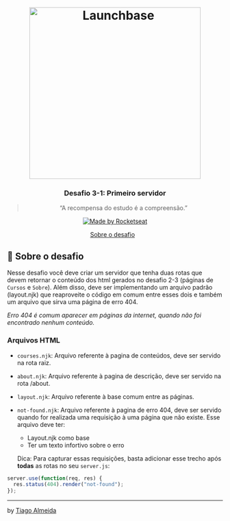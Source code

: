 <h1 align="center">
    <img alt="Launchbase" src="https://storage.googleapis.com/golden-wind/bootcamp-launchbase/logo.png" width="400px" />
</h1>

<h3 align="center">
  Desafio 3-1: Primeiro servidor
</h3>

<blockquote align="center">“A recompensa do estudo é a compreensão.”</blockquote>

<p align="center">

  <a href="https://rocketseat.com.br">
    <img alt="Made by Rocketseat" src="https://img.shields.io/badge/made%20by-Rocketseat-%23F8952D">
  </a>

</p>

<p align="center">
  <a href="#rocket-sobre-o-desafio">Sobre o desafio</a>&nbsp;&nbsp;&nbsp;
</p>

## :rocket: Sobre o desafio

Nesse desafio você deve criar um servidor que tenha duas rotas que devem retornar o conteúdo dos html gerados no desafio 2-3 (páginas de `Cursos` e `Sobre`). Além disso, deve ser implementando um arquivo padrão (layout.njk) que reaproveite o código em comum entre esses dois e também um arquivo que sirva uma página de erro 404.

_Erro 404 é comum aparecer em páginas da internet, quando não foi encontrado nenhum conteúdo._

### Arquivos HTML

- `courses.njk`: Arquivo referente à pagina de conteúdos, deve ser servido na rota raiz.
- `about.njk`: Arquivo referente à pagina de descrição, deve ser servido na rota /about.
- `layout.njk`: Arquivo referente à base comum entre as páginas.
- `not-found.njk`: Arquivo referente à pagina de erro 404, deve ser servido quando for realizada uma requisição à uma página que não existe. Esse arquivo deve ter:

  - Layout.njk como base
  - Ter um texto infortivo sobre o erro

  Dica: Para capturar essas requisições, basta adicionar esse trecho após **todas** as rotas no seu `server.js`:

```js
server.use(function(req, res) {
  res.status(404).render("not-found");
});
```

---

by [Tiago Almeida](https://linktr.ee/tiagovdaa)

